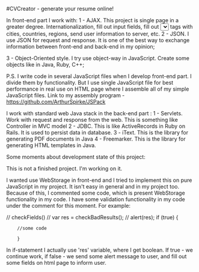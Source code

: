 #CVCreator - generate your resume online!

In front-end part I work with:
1 - AJAX. This project is single page in a greater degree. Internationalization, fill out input fields, fill out <select></select> tags with cities, countries, regions, send user information to server, etc.
2 - JSON. I use JSON for request and response. It is one of the best way to exchange information between front-end and back-end in my opinion;

3 - Object-Oriented style. I try use object-way in JavaScript. Create some objects like in Java, Ruby, C++;

P.S. I write code in several JavaScript files when I develop front-end part. I divide them by functionality. But I use single JavaScript file for best performance in real use on HTML page where I assemble all of my simple JavaScript files. Link to my assembly program - https://github.com/ArthurSpirke/JSPack


I work with standard web Java stack in the back-end part :
1 - Servlets. Work with request and response from the web. This is something like Controller in MVC model
2 - JDBC. This is like ActiveRecords in Ruby on Rails. It is used to persist data in database.
3 - iText. This is the library for generating PDF documents in Java
4 - Freemarker. This is the library for generating HTML templates in Java.






Some moments about development state of this project:

This is not a finished project. I'm working on it.

I wanted use WebStorage in front-end and I tried to implement this on pure JavaScript in my project. It isn't easy  in general and in my project too. Because of this, I commented some code, which is present WebStorage functionality in my code.
I have some validation functionality in my code under the comment for this moment. For example:



// checkFields()
// var res = checkBadResults();
// alert(res);
if (true) {

        //some code

        }

In if-statement I actually use 'res' variable, where I get boolean. If true - we continue work, if false - we send some alert message to user, and fill out some fields on html page to inform user.

